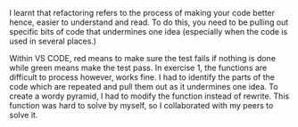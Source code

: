 I learnt that refactoring refers to the process of making your code better hence, easier to understand and read. To do this, you need to be pulling out specific bits of code that undermines one idea (especially when the code is used in several places.)

Within VS CODE, red means to make sure the test fails if nothing is done while green means make the test pass. In exercise 1, the functions are difficult to process however, works fine. I had to identify the parts of the code which are repeated and pull them out as it undermines one idea. To create a wordy pyramid, I had to modify the function instead of rewrite. This function was hard to solve by myself, so I collaborated with my peers to solve it.
